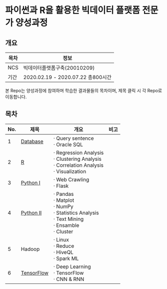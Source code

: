 # 파이썬과 R을 활용한 빅데이터 플랫폼 전문가 양성과정

## 개요
|목차|정보|
|---|---|
|NCS|빅데이터플랫폼구축(20010209)|
|기간|2020.02.19 - 2020.07.22 총800시간|

본 Repo는 양성과정에 참여하며 학습한 결과물들의 목차이며, 제목 클릭 시 각 Repo로 이동합니다.


## 목차
|No.|제목|개요|비고|
|---|---|---|---|
|1|[Database](https://github.com/hwahyeon/itwill-bootcamp-sql)|· Query sentence<br>· Oracle SQL||
|2|[R](https://github.com/hwahyeon/itwill-bootcamp-r)|· Regression Analysis<br>· Clustering Analysis<br>· Correlation Analysis<br>· Visualization||
|3|[Python I](https://github.com/hwahyeon/itwill-bootcamp-python-I)|· Web Crawling<br>· Flask||
|4|[Python II](https://github.com/hwahyeon/itwill-bootcamp-python-II)|· Pandas<br>· Matplot<br>· NumPy<br>· Statistics Analysis<br>· Text Mining<br>· Ensamble<br>· Cluster||
|5|Hadoop|· Linux<br> · Reduce<br> · HiveQL<br> · Spark ML||
|6|[TensorFlow](https://github.com/hwahyeon/itwill-bootcamp-tf)|· Deep Learning <br>· TensorFlow<br>· CNN & RNN<br>||
